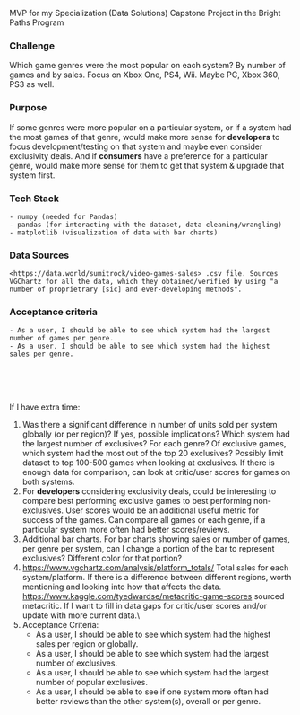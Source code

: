 MVP for my Specialization (Data Solutions) Capstone Project in the Bright Paths Program

### Challenge
Which game genres were the most popular on each system? By number of games and by sales. Focus on Xbox One, PS4, Wii. Maybe PC, Xbox 360, PS3 as well.

### Purpose
If some genres were more popular on a particular system, or if a system had the most games of that genre, would make more sense for **developers** to focus development/testing on that system and maybe even consider exclusivity deals.
    And if **consumers** have a preference for a particular genre, would make more sense for them to get that system & upgrade that system first.

### Tech Stack
    - numpy (needed for Pandas)
    - pandas (for interacting with the dataset, data cleaning/wrangling)
    - matplotlib (visualization of data with bar charts)

### Data Sources
    <https://data.world/sumitrock/video-games-sales> .csv file. Sources VGChartz for all the data, which they obtained/verified by using "a number of proprietrary [sic] and ever-developing methods".

### Acceptance criteria
    - As a user, I should be able to see which system had the largest number of games per genre.
    - As a user, I should be able to see which system had the highest sales per genre.

<br><br><br>

If I have extra time:
1. Was there a significant difference in number of units sold per system globally (or per region)? If yes, possible implications?
    Which system had the largest number of exclusives? For each genre? Of exclusive games, which system had the most out of the top 20 exclusives? Possibly limit dataset to top 100-500 games when looking at exclusives.
    If there is enough data for comparison, can look at critic/user scores for games on both systems.
2. For **developers** considering exclusivity deals, could be interesting to compare best performing exclusive games to best performing non-exclusives.
    User scores would be an additional useful metric for success of the games. Can compare all games or each genre, if a particular system more often had better scores/reviews.
3. Additional bar charts.
    For bar charts showing sales or number of games, per genre per system, can I change a portion of the bar to represent exclusives? Different color for that portion?
4. <https://www.vgchartz.com/analysis/platform_totals/> Total sales for each system/platform. If there is a difference between different regions, worth mentioning and looking into how that affects the data.
    <https://www.kaggle.com/tyedwardse/metacritic-game-scores> sourced metacritic. If I want to fill in data gaps for critic/user scores and/or update with more current data.\
5. Acceptance Criteria:
    - As a user, I should be able to see which system had the highest sales per region or globally.
    - As a user, I should be able to see which system had the largest number of exclusives.
    - As a user, I should be able to see which system had the largest number of popular exclusives.
    - As a user, I should be able to see if one system more often had better reviews than the other system(s), overall or per genre.
